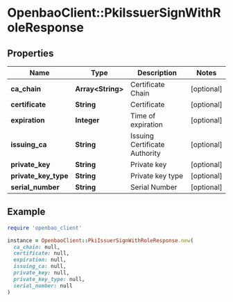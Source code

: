 # OpenbaoClient::PkiIssuerSignWithRoleResponse

## Properties

| Name | Type | Description | Notes |
| ---- | ---- | ----------- | ----- |
| **ca_chain** | **Array&lt;String&gt;** | Certificate Chain | [optional] |
| **certificate** | **String** | Certificate | [optional] |
| **expiration** | **Integer** | Time of expiration | [optional] |
| **issuing_ca** | **String** | Issuing Certificate Authority | [optional] |
| **private_key** | **String** | Private key | [optional] |
| **private_key_type** | **String** | Private key type | [optional] |
| **serial_number** | **String** | Serial Number | [optional] |

## Example

```ruby
require 'openbao_client'

instance = OpenbaoClient::PkiIssuerSignWithRoleResponse.new(
  ca_chain: null,
  certificate: null,
  expiration: null,
  issuing_ca: null,
  private_key: null,
  private_key_type: null,
  serial_number: null
)
```

